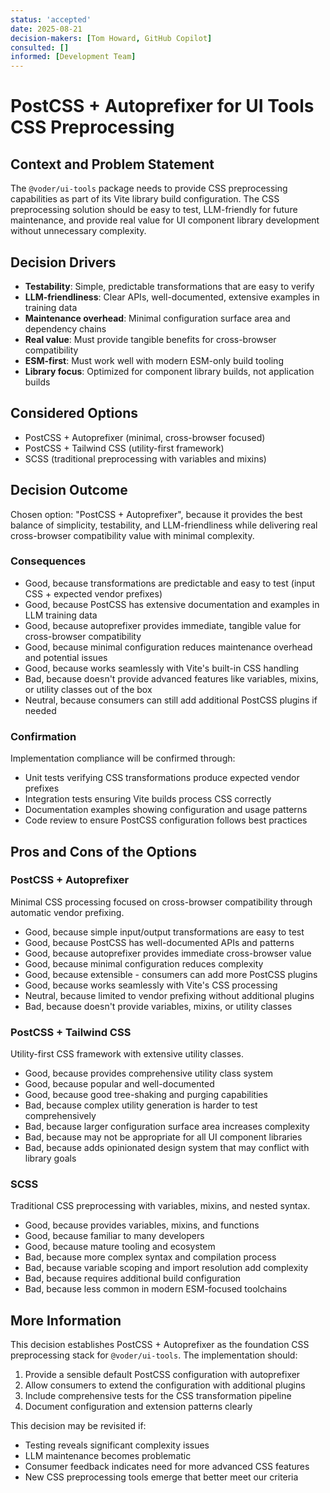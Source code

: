 ```yaml
---
status: 'accepted'
date: 2025-08-21
decision-makers: [Tom Howard, GitHub Copilot]
consulted: []
informed: [Development Team]
---
```


# PostCSS + Autoprefixer for UI Tools CSS Preprocessing

## Context and Problem Statement

The `@voder/ui-tools` package needs to provide CSS preprocessing capabilities as part of its Vite library build configuration. The CSS preprocessing solution should be easy to test, LLM-friendly for future maintenance, and provide real value for UI component library development without unnecessary complexity.

## Decision Drivers

- **Testability**: Simple, predictable transformations that are easy to verify
- **LLM-friendliness**: Clear APIs, well-documented, extensive examples in training data
- **Maintenance overhead**: Minimal configuration surface area and dependency chains
- **Real value**: Must provide tangible benefits for cross-browser compatibility
- **ESM-first**: Must work well with modern ESM-only build tooling
- **Library focus**: Optimized for component library builds, not application builds

## Considered Options

- PostCSS + Autoprefixer (minimal, cross-browser focused)
- PostCSS + Tailwind CSS (utility-first framework)
- SCSS (traditional preprocessing with variables and mixins)

## Decision Outcome

Chosen option: "PostCSS + Autoprefixer", because it provides the best balance of simplicity, testability, and LLM-friendliness while delivering real cross-browser compatibility value with minimal complexity.

### Consequences

- Good, because transformations are predictable and easy to test (input CSS + expected vendor prefixes)
- Good, because PostCSS has extensive documentation and examples in LLM training data
- Good, because autoprefixer provides immediate, tangible value for cross-browser compatibility
- Good, because minimal configuration reduces maintenance overhead and potential issues
- Good, because works seamlessly with Vite's built-in CSS handling
- Bad, because doesn't provide advanced features like variables, mixins, or utility classes out of the box
- Neutral, because consumers can still add additional PostCSS plugins if needed

### Confirmation

Implementation compliance will be confirmed through:

- Unit tests verifying CSS transformations produce expected vendor prefixes
- Integration tests ensuring Vite builds process CSS correctly
- Documentation examples showing configuration and usage patterns
- Code review to ensure PostCSS configuration follows best practices

## Pros and Cons of the Options

### PostCSS + Autoprefixer

Minimal CSS processing focused on cross-browser compatibility through automatic vendor prefixing.

- Good, because simple input/output transformations are easy to test
- Good, because PostCSS has well-documented APIs and patterns
- Good, because autoprefixer provides immediate cross-browser value
- Good, because minimal configuration reduces complexity
- Good, because extensible - consumers can add more PostCSS plugins
- Good, because works seamlessly with Vite's CSS processing
- Neutral, because limited to vendor prefixing without additional plugins
- Bad, because doesn't provide variables, mixins, or utility classes

### PostCSS + Tailwind CSS

Utility-first CSS framework with extensive utility classes.

- Good, because provides comprehensive utility class system
- Good, because popular and well-documented
- Good, because good tree-shaking and purging capabilities
- Bad, because complex utility generation is harder to test comprehensively
- Bad, because larger configuration surface area increases complexity
- Bad, because may not be appropriate for all UI component libraries
- Bad, because adds opinionated design system that may conflict with library goals

### SCSS

Traditional CSS preprocessing with variables, mixins, and nested syntax.

- Good, because provides variables, mixins, and functions
- Good, because familiar to many developers
- Good, because mature tooling and ecosystem
- Bad, because more complex syntax and compilation process
- Bad, because variable scoping and import resolution add complexity
- Bad, because requires additional build configuration
- Bad, because less common in modern ESM-focused toolchains

## More Information

This decision establishes PostCSS + Autoprefixer as the foundation CSS preprocessing stack for `@voder/ui-tools`. The implementation should:

1. Provide a sensible default PostCSS configuration with autoprefixer
2. Allow consumers to extend the configuration with additional plugins
3. Include comprehensive tests for the CSS transformation pipeline
4. Document configuration and extension patterns clearly

This decision may be revisited if:

- Testing reveals significant complexity issues
- LLM maintenance becomes problematic
- Consumer feedback indicates need for more advanced CSS features
- New CSS preprocessing tools emerge that better meet our criteria
